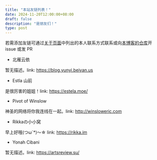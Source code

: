 ```yaml
---
title: "本站友链列表！"
date: 2024-11-20T12:00:00+08:00
draft: false
description: "是朋友们！"
type: post
---
```


若需添加友链可通过[关于页面](/aboutme/)中列出的本人联系方式联系或向[本博客的仓库](https://github.com/hatateaya/hatateaya.github.io/)开 issue 或发 PR

- 北雁云依

暂无描述。link: <https://blog.yunyi.beiyan.us>

- Estla 山前

是很厉害的姐姐！link: <https://estela.moe/>

- Pivot of Winslow

神圣的网络将你我连线在一起。link: <http://winsloweric.com>

- Rikkaの小小窝

早上好哦(つω`*)～☆ link: <https://rikka.im>

- Yonah Cibani

暂无描述。link: <https://artsreview.su/>
